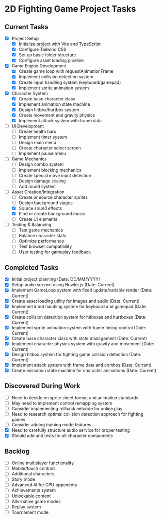# 2D Fighting Game Project Tasks

## Current Tasks

- [x] Project Setup
  - [x] Initialize project with Vite and TypeScript
  - [x] Configure Tailwind CSS
  - [x] Set up basic folder structure
  - [x] Configure asset loading pipeline
- [x] Game Engine Development
  - [x] Create game loop with requestAnimationFrame
  - [x] Implement collision detection system
  - [x] Create input handling system (keyboard/gamepad)
  - [x] Implement sprite animation system
- [x] Character System
  - [x] Create base character class
  - [x] Implement animation state machine
  - [x] Design hitbox/hurtbox system
  - [x] Create movement and gravity physics
  - [x] Implement attack system with frame data
- [ ] UI Development
  - [ ] Create health bars
  - [ ] Implement timer system
  - [ ] Design main menu
  - [ ] Create character select screen
  - [ ] Implement pause menu
- [ ] Game Mechanics
  - [ ] Design combo system
  - [ ] Implement blocking mechanics
  - [ ] Create special move input detection
  - [ ] Design damage scaling
  - [ ] Add round system
- [ ] Asset Creation/Integration
  - [ ] Create or source character sprites
  - [ ] Design background stages
  - [x] Source sound effects
  - [x] Find or create background music
  - [ ] Create UI elements
- [ ] Testing & Balancing
  - [ ] Test game mechanics
  - [ ] Balance character stats
  - [ ] Optimize performance
  - [ ] Test browser compatibility
  - [ ] User testing for gameplay feedback

## Completed Tasks

- [x] Initial project planning (Date: DD/MM/YYYY)
- [x] Setup audio service using Howler.js (Date: Current)
- [x] Implement GameLoop system with fixed update/variable render (Date: Current)
- [x] Create asset loading utility for images and audio (Date: Current)
- [x] Implement input handling system for keyboard and gamepad (Date: Current)
- [x] Create collision detection system for hitboxes and hurtboxes (Date: Current)
- [x] Implement sprite animation system with frame timing control (Date: Current)
- [x] Create base character class with state management (Date: Current)
- [x] Implement character physics system with gravity and movement (Date: Current)
- [x] Design hitbox system for fighting game collision detection (Date: Current)
- [x] Implement attack system with frame data and combos (Date: Current)
- [x] Create animation state machine for character animations (Date: Current)

## Discovered During Work

- [ ] Need to decide on sprite sheet format and animation standards
- [ ] May need to implement control remapping system
- [ ] Consider implementing rollback netcode for online play
- [ ] Need to research optimal collision detection approach for fighting games
- [ ] Consider adding training mode features
- [x] Need to carefully structure audio service for proper testing
- [x] Should add unit tests for all character components

## Backlog

- [ ] Online multiplayer functionality
- [ ] Mobile/touch controls
- [ ] Additional characters
- [ ] Story mode
- [ ] Advanced AI for CPU opponents
- [ ] Achievements system
- [ ] Unlockable content
- [ ] Alternative game modes
- [ ] Replay system
- [ ] Tournament mode
